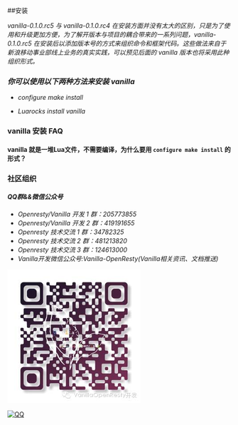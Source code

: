 ##安装

*vanilla-0.1.0.rc5 与 vanilla-0.1.0.rc4 在安装方面并没有太大的区别，只是为了使用和升级更加方便，为了解开版本与项目的耦合带来的一系列问题，vanilla-0.1.0.rc5 在安装后以添加版本号的方式来组织命令和框架代码。这些做法来自于新浪移动事业部线上业务的真实实践，可以预见后面的 vanilla 版本也将采用此种组织形式。*

### *你可以使用以下两种方法来安装 vanilla*

- *configure make install*

- *Luarocks install vanilla*

### vanilla 安装 FAQ

#### vanilla 就是一堆Lua文件，不需要编译，为什么要用 `configure make install` 的形式？



### 社区组织
#### *QQ群&&微信公众号*
- *Openresty/Vanilla 开发 1 群：205773855*
- *Openresty/Vanilla 开发 2 群：419191655*
- *Openresty 技术交流 1 群：34782325*
- *Openresty 技术交流 2 群：481213820*
- *Openresty 技术交流 3 群：124613000*
- *Vanilla开发微信公众号:Vanilla-OpenResty(Vanilla相关资讯、文档推送)*

![vanilla](va_c.jpeg)

[![QQ](http://pub.idqqimg.com/wpa/images/group.png)](http://shang.qq.com/wpa/qunwpa?idkey=673157ee0f0207ce2fb305d15999225c5aa967e88913dfd651a8cf59e18fd459)